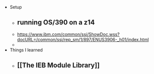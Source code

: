 - Setup
	- running OS/390 on a z14
		-
	- https://www.ibm.com/common/ssi/ShowDoc.wss?docURL=/common/ssi/rep_sm/1/897/ENUS3906-_h01/index.html
	-
- Things I learned
	- [[The IEB Module Library]]
		-